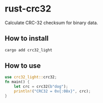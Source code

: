 # rust-crc32

Calculate CRC-32 checksum for binary data.

## How to install

```sh
cargo add crc32_light
```

## How to use

```rs
use crc32_light::crc32;
fn main() {
    let crc = crc32(b"dog");
    println!("CRC32 = 0x{:08x}", crc);
}
```

